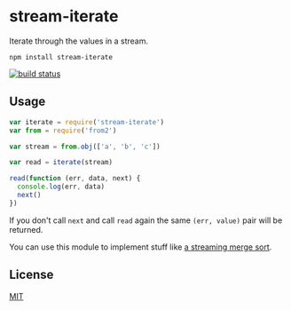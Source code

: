 # stream-iterate

Iterate through the values in a stream.

```
npm install stream-iterate
```

[![build status](http://img.shields.io/travis/mafintosh/stream-iterate.svg?style=flat)](http://travis-ci.org/mafintosh/stream-iterate)

## Usage

``` js
var iterate = require('stream-iterate')
var from = require('from2')

var stream = from.obj(['a', 'b', 'c'])

var read = iterate(stream)

read(function (err, data, next) {
  console.log(err, data)
  next()
})
```

If you don't call `next` and call `read` again the same `(err, value)` pair will be returned.

You can use this module to implement stuff like [a streaming merge sort](https://github.com/mafintosh/stream-iterate/blob/master/test.js#L5-L47).

## License

[MIT](LICENSE)
